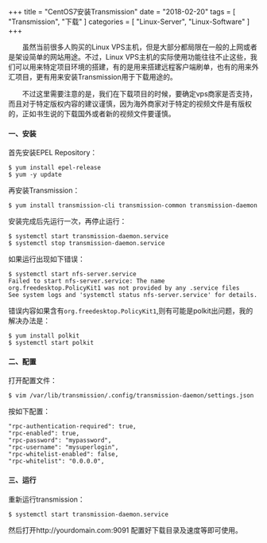 +++
title = "CentOS7安装Transmission"
date = "2018-02-20"
tags = [ "Transmission", "下载" ]
categories = [
	"Linux-Server",
    "Linux-Software"
]
+++

　　虽然当前很多人购买的Linux VPS主机，但是大部分都局限在一般的上网或者是架设简单的网站用途。不过，Linux VPS主机的实际使用功能往往不止这些，我们可以用来特定项目环境的搭建，有的是用来搭建远程客户端刷单，也有的用来外汇项目，更有用来安装Transmission用于下载用途的。

　　不过这里需要注意的是，我们在下载项目的时候，要确定vps商家是否支持，而且对于特定版权内容的建议谨慎，因为海外商家对于特定的视频文件是有版权的，正如书生说的下载国外或者新的视频文件要谨慎。

<!-- more -->

#### 一、安装

首先安装EPEL Repository：

```shell
$ yum install epel-release
$ yum -y update
```

再安装Transmission：

```shell
$ yum install transmission-cli transmission-common transmission-daemon
```

安装完成后先运行一次，再停止运行：

```shell
$ systemctl start transmission-daemon.service
$ systemctl stop transmission-daemon.service
```
如果运行出现如下错误：

```shell
$ systemctl start nfs-server.service
Failed to start nfs-server.service: The name org.freedesktop.PolicyKit1 was not provided by any .service files
See system logs and 'systemctl status nfs-server.service' for details.
```

错误内容如果含有`org.freedesktop.PolicyKit1`,则有可能是polkit出问题，我的解决办法是：

```shell
$ yum install polkit
$ systemctl start polkit
```



#### 二、配置

打开配置文件：

```shell
$ vim /var/lib/transmission/.config/transmission-daemon/settings.json
```

按如下配置：

```shell
"rpc-authentication-required": true,
"rpc-enabled": true,
"rpc-password": "mypassword",
"rpc-username": "mysuperlogin",
"rpc-whitelist-enabled": false,
"rpc-whitelist": "0.0.0.0",
```

#### 三、运行

重新运行transmission：

```shell
$ systemctl start transmission-daemon.service
```

然后打开http://yourdomain.com:9091 配置好下载目录及速度等即可使用。
